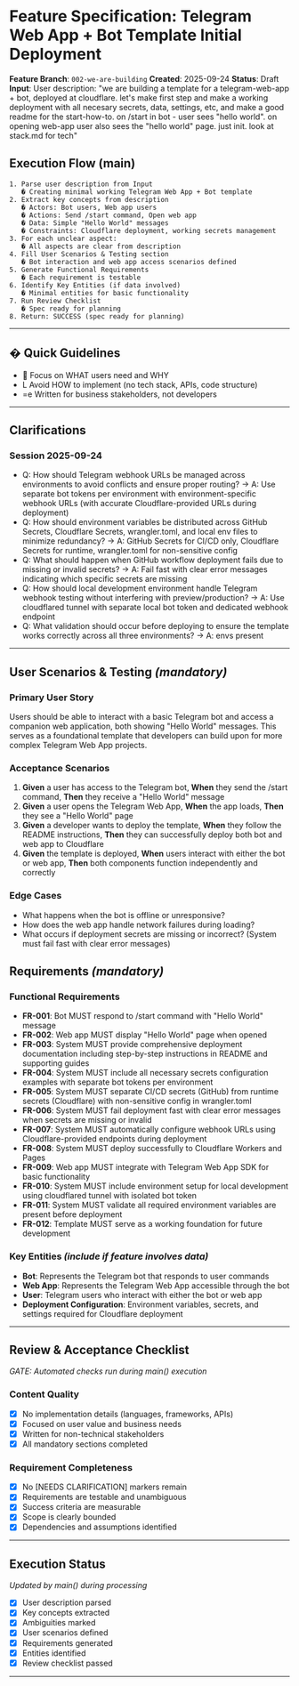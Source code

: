 # Feature Specification: Telegram Web App + Bot Template Initial Deployment

**Feature Branch**: `002-we-are-building`
**Created**: 2025-09-24
**Status**: Draft
**Input**: User description: "we are building a template for a telegram-web-app + bot, deployed at cloudflare. let's make first step and make a working deployment with all necesary secrets, data, settings, etc, and make a good readme for the start-how-to. on /start in bot - user sees "hello world". on opening web-app user also sees the "hello world" page. just init. look at stack.md for tech"

## Execution Flow (main)
```
1. Parse user description from Input
   � Creating minimal working Telegram Web App + Bot template
2. Extract key concepts from description
   � Actors: Bot users, Web app users
   � Actions: Send /start command, Open web app
   � Data: Simple "Hello World" messages
   � Constraints: Cloudflare deployment, working secrets management
3. For each unclear aspect:
   � All aspects are clear from description
4. Fill User Scenarios & Testing section
   � Bot interaction and web app access scenarios defined
5. Generate Functional Requirements
   � Each requirement is testable
6. Identify Key Entities (if data involved)
   � Minimal entities for basic functionality
7. Run Review Checklist
   � Spec ready for planning
8. Return: SUCCESS (spec ready for planning)
```

---

## � Quick Guidelines
-  Focus on WHAT users need and WHY
- L Avoid HOW to implement (no tech stack, APIs, code structure)
- =e Written for business stakeholders, not developers

---

## Clarifications

### Session 2025-09-24
- Q: How should Telegram webhook URLs be managed across environments to avoid conflicts and ensure proper routing? → A: Use separate bot tokens per environment with environment-specific webhook URLs (with accurate Cloudflare-provided URLs during deployment)
- Q: How should environment variables be distributed across GitHub Secrets, Cloudflare Secrets, wrangler.toml, and local env files to minimize redundancy? → A: GitHub Secrets for CI/CD only, Cloudflare Secrets for runtime, wrangler.toml for non-sensitive config
- Q: What should happen when GitHub workflow deployment fails due to missing or invalid secrets? → A: Fail fast with clear error messages indicating which specific secrets are missing
- Q: How should local development environment handle Telegram webhook testing without interfering with preview/production? → A: Use cloudflared tunnel with separate local bot token and dedicated webhook endpoint
- Q: What validation should occur before deploying to ensure the template works correctly across all three environments? → A: envs present

---

## User Scenarios & Testing *(mandatory)*

### Primary User Story
Users should be able to interact with a basic Telegram bot and access a companion web application, both showing "Hello World" messages. This serves as a foundational template that developers can build upon for more complex Telegram Web App projects.

### Acceptance Scenarios
1. **Given** a user has access to the Telegram bot, **When** they send the /start command, **Then** they receive a "Hello World" message
2. **Given** a user opens the Telegram Web App, **When** the app loads, **Then** they see a "Hello World" page
3. **Given** a developer wants to deploy the template, **When** they follow the README instructions, **Then** they can successfully deploy both bot and web app to Cloudflare
4. **Given** the template is deployed, **When** users interact with either the bot or web app, **Then** both components function independently and correctly

### Edge Cases
- What happens when the bot is offline or unresponsive?
- How does the web app handle network failures during loading?
- What occurs if deployment secrets are missing or incorrect? (System must fail fast with clear error messages)

## Requirements *(mandatory)*

### Functional Requirements
- **FR-001**: Bot MUST respond to /start command with "Hello World" message
- **FR-002**: Web app MUST display "Hello World" page when opened
- **FR-003**: System MUST provide comprehensive deployment documentation including step-by-step instructions in README and supporting guides
- **FR-004**: System MUST include all necessary secrets configuration examples with separate bot tokens per environment
- **FR-005**: System MUST separate CI/CD secrets (GitHub) from runtime secrets (Cloudflare) with non-sensitive config in wrangler.toml
- **FR-006**: System MUST fail deployment fast with clear error messages when secrets are missing or invalid
- **FR-007**: System MUST automatically configure webhook URLs using Cloudflare-provided endpoints during deployment
- **FR-008**: System MUST deploy successfully to Cloudflare Workers and Pages
- **FR-009**: Web app MUST integrate with Telegram Web App SDK for basic functionality
- **FR-010**: System MUST include environment setup for local development using cloudflared tunnel with isolated bot token
- **FR-011**: System MUST validate all required environment variables are present before deployment
- **FR-012**: Template MUST serve as a working foundation for future development

### Key Entities *(include if feature involves data)*
- **Bot**: Represents the Telegram bot that responds to user commands
- **Web App**: Represents the Telegram Web App accessible through the bot
- **User**: Telegram users who interact with either the bot or web app
- **Deployment Configuration**: Environment variables, secrets, and settings required for Cloudflare deployment

---

## Review & Acceptance Checklist
*GATE: Automated checks run during main() execution*

### Content Quality
- [x] No implementation details (languages, frameworks, APIs)
- [x] Focused on user value and business needs
- [x] Written for non-technical stakeholders
- [x] All mandatory sections completed

### Requirement Completeness
- [x] No [NEEDS CLARIFICATION] markers remain
- [x] Requirements are testable and unambiguous
- [x] Success criteria are measurable
- [x] Scope is clearly bounded
- [x] Dependencies and assumptions identified

---

## Execution Status
*Updated by main() during processing*

- [x] User description parsed
- [x] Key concepts extracted
- [x] Ambiguities marked
- [x] User scenarios defined
- [x] Requirements generated
- [x] Entities identified
- [x] Review checklist passed

---